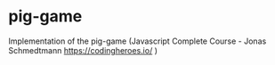 # pig-game
Implementation of the pig-game (Javascript Complete Course - Jonas Schmedtmann https://codingheroes.io/ )
